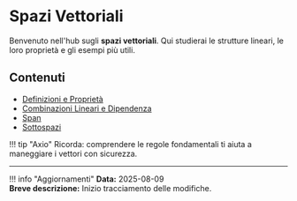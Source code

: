 # Spazi Vettoriali

Benvenuto nell'hub sugli **spazi vettoriali**. Qui studierai le strutture lineari,
le loro proprietà e gli esempi più utili.

## Contenuti

- [Definizioni e Proprietà](definizioni.md)
- [Combinazioni Lineari e Dipendenza](combinazioni-lineari.md)
- [Span](span.md)
- [Sottospazi](sottospazi.md)

!!! tip "Axio"
    Ricorda: comprendere le regole fondamentali ti aiuta a maneggiare i vettori con sicurezza.

---

!!! info "Aggiornamenti"
    **Data:** 2025-08-09  
    **Breve descrizione:** Inizio tracciamento delle modifiche.

